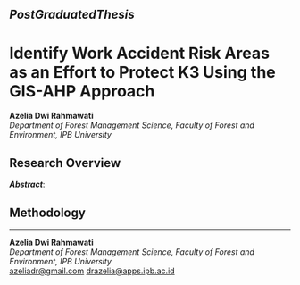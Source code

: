 ## _PostGraduatedThesis_

# Identify Work Accident Risk Areas as an Effort to Protect K3 Using the GIS-AHP Approach
**Azelia Dwi Rahmawati**
<br /> _Department of Forest Management Science, Faculty of Forest and Environment, IPB University_

## Research Overview
_**Abstract**_: 

## Methodology



________________________________________________________________________________________________________________________________________________________
**Azelia Dwi Rahmawati**
<br /> _Department of Forest Management Science, Faculty of Forest and Environment, IPB University_
<br /> azeliadr@gmail.com drazelia@apps.ipb.ac.id
